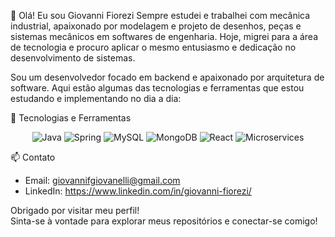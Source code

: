 👋 Olá! Eu sou Giovanni Fiorezi
Sempre estudei e trabalhei com mecânica industrial, apaixonado por modelagem e projeto de desenhos, peças e sistemas mecânicos em softwares de engenharia. Hoje, migrei para a área de tecnologia e procuro aplicar o mesmo entusiasmo e dedicação no desenvolvimento de sistemas.

Sou um desenvolvedor focado em backend e apaixonado por arquitetura de software. Aqui estão algumas das tecnologias e ferramentas que estou estudando e implementando no dia a dia:

🌟 Tecnologias e Ferramentas
<div align="center">
  <img src="https://img.shields.io/badge/Java-ED8B00?style=for-the-badge&logo=java&logoColor=white" alt="Java">
  <img src="https://img.shields.io/badge/Spring-6DB33F?style=for-the-badge&logo=spring&logoColor=white" alt="Spring">
  <img src="https://img.shields.io/badge/MySQL-4479A1?style=for-the-badge&logo=mysql&logoColor=white" alt="MySQL">
  <img src="https://img.shields.io/badge/MongoDB-4EA94B?style=for-the-badge&logo=mongodb&logoColor=white" alt="MongoDB">
  <img src="https://img.shields.io/badge/React-61DAFB?style=for-the-badge&logo=react&logoColor=white" alt="React">
  <img src="https://img.shields.io/badge/Microservices-FF5733?style=for-the-badge&logo=microservices&logoColor=white" alt="Microservices">
</div>

📫 Contato
- Email: giovannifgiovanelli@gmail.com 
- LinkedIn: https://www.linkedin.com/in/giovanni-fiorezi/

Obrigado por visitar meu perfil! <br>
Sinta-se à vontade para explorar meus repositórios e conectar-se comigo!
